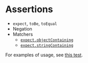 # Assertions

- `expect`, `toBe`, `toEqual`
- Negation
- Matchers
  - [`expect.objectContaining`](https://facebook.github.io/jest/docs/expect.html#expectobjectcontainingobject)
  - [`expect.stringContaining`](https://facebook.github.io/jest/docs/expect.html#expectstringcontainingstring)

For examples of usage, see [this test](../src/assertions/__tests__/assertions-test.js).
